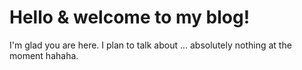 # Hello & welcome to my blog!

I'm glad you are here. I plan to talk about ... 
absolutely nothing at the moment hahaha. 
